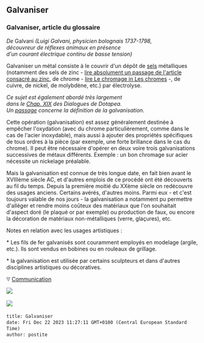 ## Galvaniser
### Galvaniser, article du glossaire
 _De_ Galvani _(Luigi Galvani, physicien bolognais 1737-1798,  
découvreur de réflexes animaux en présence  
d'un courant électrique continu de basse tension)_

Galvaniser un métal consiste à le couvrir d'un dépôt de [sels](formationdesels.html) métalliques (notamment des sels de zinc - [lire absolument un passage de l'article consacré au zinc](zinc.html#zincgalva), de chrome - [lire Le chromage in Les chromes](chrome.html#chromage) -, de cuivre, de nickel, de molybdène, etc.) par électrolyse.

_Ce sujet est également abordé très largement  
dans le [Chap. XIX](chap19oxydationsmetaux.html) des Dialogues de Dotapea.  
Un [passage](chap19oxydationsmetaux.html#galvanisationdefinition) concerne la définition de la galvanisation._

Cette opération (galvanisation) est assez généralement destinée à empêcher l'oxydation (avec du chrome particulièrement, comme dans le cas de l'acier inoxydable), mais aussi à ajouter des propriétés spécifiques de tous ordres à la pièce (par exemple, une forte brillance dans le cas du chrome). Il peut être nécessaire d'opérer en deux voire trois galvanisations successives de métaux différents. Exemple : un bon chromage sur acier nécessite un nickelage préalable.

Mais la galvanisation est connue de très longue date, en fait bien avant le XVIIIème siècle AC, et d'autres emplois de ce procédé ont été découverts au fil du temps. Depuis la première moitié du XXème siècle on redécouvre des usages anciens. Certains avérés, d'autres moins. Parmi eux - et c'est toujours valable de nos jours - la galvanisation a notamment pu permettre d'alléger et rendre moins coûteux des matériaux que l'on souhaitait d'aspect doré (le plaqué or par exemple) ou production de faux, ou encore la décoration de matériaux non-métalliques (verre, glaçures), etc.

Notes en relation avec les usages artistiques :

\* Les fils de fer galvanisés sont couramment employés en modelage (argile, etc.). Ils sont vendus en bobines ou en rouleaux de grillage.

\* la galvanisation est utilisée par certains sculpteurs et dans d'autres disciplines artistiques ou décoratives.



![](images/flechebas.gif) [Communication](http://www.artrealite.com/annonceurs.htm) 

[![](https://cbonvin.fr/sites/regie.artrealite.com/visuels/campagne1.png)](index-2.html#20131014)

![](https://cbonvin.fr/sites/regie.artrealite.com/visuels/campagne2.png)
```
title: Galvaniser
date: Fri Dec 22 2023 11:27:11 GMT+0100 (Central European Standard Time)
author: postite
```
